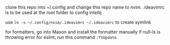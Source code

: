 clone this repo into ~/.config and change this repo name to nvim.
.ideavimrc is to be used at the root folder to config intellij

use `ln -s ~/.config/nvim/.ideavimrc ~/.ideavimrc` to create symlink

for formatters, go into Mason and install the formatter manually
if null-ls is throwing error for eslint, run this command `:TSUpdate`
